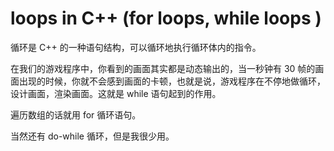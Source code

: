 # loops in C++  (for loops, while loops )

循环是 C++ 的一种语句结构，可以循环地执行循环体内的指令。

在我们的游戏程序中，你看到的画面其实都是动态输出的，当一秒钟有 30 帧的画面出现的时候，你就不会感到画面的卡顿，也就是说，游戏程序在不停地做循环，设计画面，渲染画面。这就是 while 语句起到的作用。

遍历数组的话就用 for 循环语句。

当然还有 do-while 循环，但是我很少用。